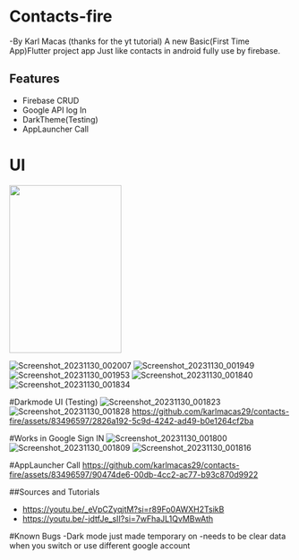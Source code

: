 # Contacts-fire
-By Karl Macas (thanks for the yt tutorial)
A new Basic(First Time App)Flutter project app Just like contacts in android fully use by firebase.

## Features
- Firebase CRUD
- Google API log In
- DarkTheme(Testing)
- AppLauncher Call

# UI
<img src="https://github.com/karlmacas29/contacts-fire/assets/83496597/dd40b6c2-5006-4f68-8885-89a89d1f2d0e" width="200" height="300">

![Screenshot_20231130_002007](https://github.com/karlmacas29/contacts-fire/assets/83496597/dd40b6c2-5006-4f68-8885-89a89d1f2d0e)
![Screenshot_20231130_001949](https://github.com/karlmacas29/contacts-fire/assets/83496597/6aeb70fa-1ff7-4221-af67-b9e9a9710d32)
![Screenshot_20231130_001953](https://github.com/karlmacas29/contacts-fire/assets/83496597/be692af4-f74f-4aee-b69c-9c882be55aa8)
![Screenshot_20231130_001840](https://github.com/karlmacas29/contacts-fire/assets/83496597/0b33435c-0dc8-4e0c-82b3-d020928709f4)
![Screenshot_20231130_001834](https://github.com/karlmacas29/contacts-fire/assets/83496597/f1610ef5-8719-4761-8d4f-eb52e42c7f50)


#Darkmode UI (Testing)
![Screenshot_20231130_001823](https://github.com/karlmacas29/contacts-fire/assets/83496597/39258e74-1cbe-4d27-bbc2-16802b336718)
![Screenshot_20231130_001828](https://github.com/karlmacas29/contacts-fire/assets/83496597/dc590c6e-8d57-4f68-9291-70433a2104c1)
https://github.com/karlmacas29/contacts-fire/assets/83496597/2826a192-5c9d-4242-ad49-b0e1264cf2ba


#Works in Google Sign IN
![Screenshot_20231130_001800](https://github.com/karlmacas29/contacts-fire/assets/83496597/a6c168cc-1e07-4130-8656-8f5c6f58beec)
![Screenshot_20231130_001809](https://github.com/karlmacas29/contacts-fire/assets/83496597/48996c5c-c859-4c8a-8e17-496c25c1e294)
![Screenshot_20231130_001816](https://github.com/karlmacas29/contacts-fire/assets/83496597/8ea45c82-bf7a-4c48-ad6c-0504a6ef098c)


#AppLauncher Call
https://github.com/karlmacas29/contacts-fire/assets/83496597/90474de6-00db-4cc2-ac77-b93c870d9922

##Sources and Tutorials
- https://youtu.be/_eVpCZyqjtM?si=r89Fo0AWXH2TsikB
- https://youtu.be/-jdtfJe_sII?si=7wFhaJL1QvMBwAth

#Known Bugs
-Dark mode just made temporary on
-needs to be clear data when you switch or use different google account



